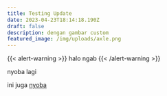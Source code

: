 ```yaml
---
title: Testing Update
date: 2023-04-23T18:14:18.190Z
draft: false
description: dengan gambar custom
featured_image: /img/uploads/axle.png
---
```

{﻿{< alert-warning >}}
h﻿alo ngab
{﻿{< /alert-warning >}}

n﻿yoba lagi

i﻿ni juga [nyoba](#)